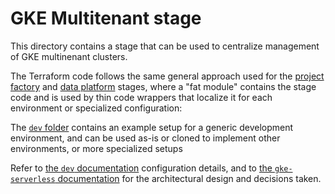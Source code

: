 # GKE Multitenant stage

This directory contains a stage that can be used to centralize management of GKE multinenant clusters.

The Terraform code follows the same general approach used for the [project factory](../3-project-factory/) and [data platform](../3-data-platform/) stages, where a "fat module" contains the stage code and is used by thin code wrappers that localize it for each environment or specialized configuration:

The [`dev` folder](./dev/) contains an example setup for a generic development environment, and can be used as-is or cloned to implement other environments, or more specialized setups

Refer to [the `dev` documentation](./dev/README.md) configuration details, and to [the `gke-serverless` documentation](../../../blueprints/gke/multitenant-fleet) for the architectural design and decisions taken.

